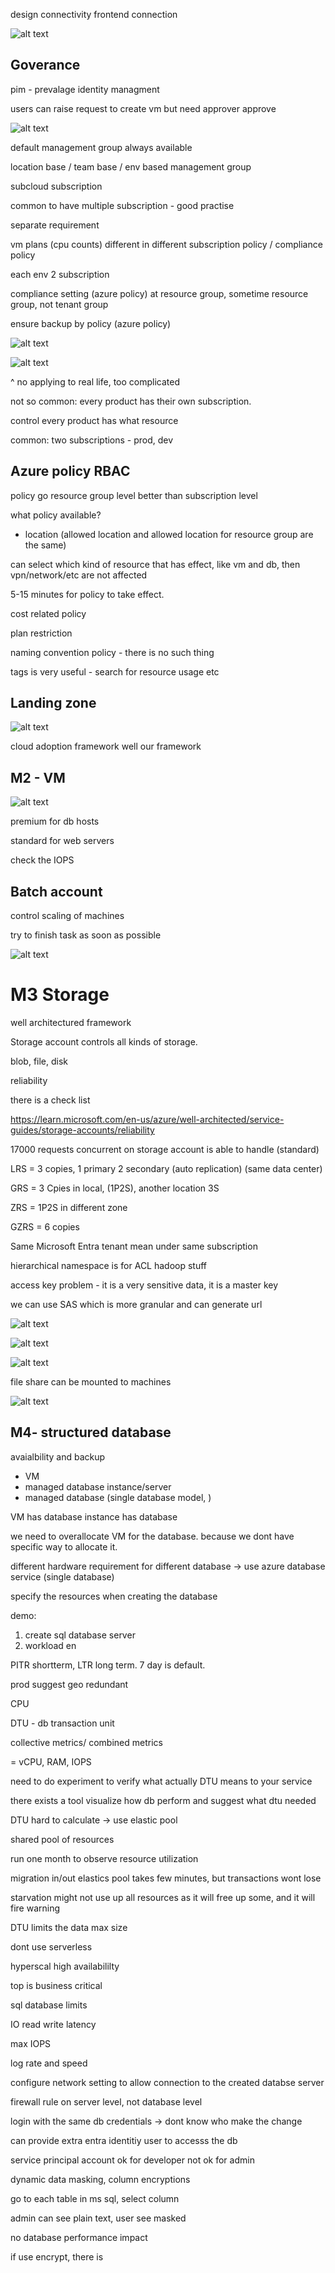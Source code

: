 design connectivity
frontend connection

![alt text](../../public/img/posts/azure/image.png)

## Goverance

pim - prevalage identity managment

users can raise request to create vm but need approver approve

![alt text](../../public/img/posts/azure/image-1.png)

default management group always available

location base / team base / env based management group

subcloud subscription 

common to have multiple subscription - good practise

separate requirement

vm plans (cpu counts) different in different subscription policy / compliance policy

each env 2 subscription

compliance setting (azure policy) at resource group, sometime resource group, not tenant group

ensure backup by policy (azure policy)

![alt text](../../public/img/posts/azure/image-2.png)

![alt text](../../public/img/posts/azure/image-3.png)

^ no applying to real life, too complicated

not so common: every product has their own subscription.

control every product has what resource

common: two subscriptions - prod, dev

## Azure policy RBAC

policy go resource group level better than subscription level

what policy available?

- location (allowed location and allowed location for resource group are the same)

can select which kind of resource that has effect, like vm and db, then vpn/network/etc are not affected

5-15 minutes for policy to take effect.

cost related policy

plan restriction

naming convention policy - there is no such thing

tags is very useful - search for resource usage etc

## Landing zone

![alt text](../../public/img/posts/azure/image-4.png)

cloud adoption framework well our framework

## M2 - VM

![alt text](../../public/img/posts/azure/image-5.png)

premium for db hosts

standard for web servers

check the IOPS

## Batch account

control scaling of machines

try to finish task as soon as possible

![alt text](../../public/img/posts/azure/image-6.png)

# M3 Storage

well architectured framework

Storage account controls all kinds of storage.

blob, file, disk

reliability

there is a check list

https://learn.microsoft.com/en-us/azure/well-architected/service-guides/storage-accounts/reliability

17000 requests concurrent on storage account is able to handle (standard)

LRS = 3 copies, 1 primary 2 secondary (auto replication) (same data center)

GRS = 3 Cpies in local, (1P2S), another location 3S

ZRS = 1P2S in different zone

GZRS = 6 copies

Same Microsoft Entra tenant mean under same subscription

hierarchical namespace is for ACL hadoop stuff




access key problem - it is a very sensitive data, it is a master key

we can use SAS which is more granular and can generate url

![alt text](../../public/img/posts/azure/image-7.png)

![alt text](../../public/img/posts/azure/image-8.png)

![alt text](../../public/img/posts/azure/image-9.png)

file share can be mounted to machines

![alt text](../../public/img/posts/azure/image-10.png)

## M4- structured database

avaialbility and backup

- VM
- managed database instance/server
- managed database (single database model, )

VM has database instance has database

we need to overallocate VM for the database. because we dont have specific way to allocate it.

different hardware requirement for different database -> use azure database service (single database)

specify the resources when creating the database

demo:

1. create sql database server
1. workload en

PITR shortterm, LTR long term. 7 day is default.

prod suggest geo redundant

CPU

DTU - db transaction unit

collective metrics/ combined metrics

= vCPU, RAM, IOPS

need to do experiment to verify what actually DTU means to your service

there exists a tool visualize how db perform and suggest what dtu needed

DTU hard to calculate -> use elastic pool

shared pool of resources

run one month to observe resource utilization

migration in/out elastics pool takes few minutes, but transactions wont lose

starvation might not use up all resources as it will free up some, and it will fire warning

DTU limits the data max size

dont use serverless

hyperscal high availabililty

top is business critical

sql database limits

IO read write latency

max IOPS

log rate and speed

configure network setting to allow connection to the created databse server

firewall rule on server level, not database level

login with the same db credentials -> dont know who make the change

can provide extra entra identitiy user to accesss the db

service principal account ok for developer not ok for admin

dynamic data masking, column encryptions

go to each table in ms sql, select column

admin can see plain text, user see masked

no database performance impact

if use encrypt, there is


